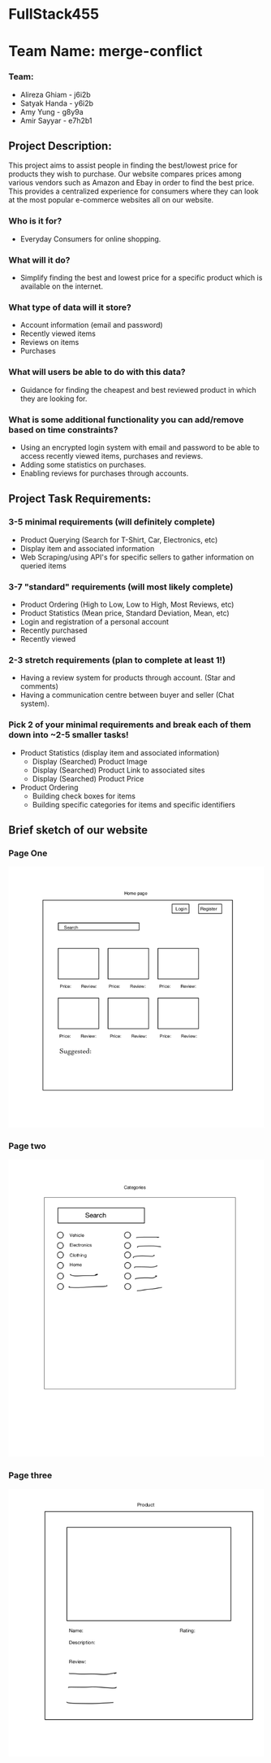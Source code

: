 # FullStack455


# Team Name: merge-conflict

### Team: 
- Alireza Ghiam - j6i2b
- Satyak Handa - y6i2b
- Amy Yung - g8y9a 
- Amir Sayyar - e7h2b1

## Project Description:
This project aims to assist people in finding the best/lowest price for products they wish to purchase. Our website compares prices among various vendors such as Amazon and Ebay in order to find the best price. This provides a centralized experience for consumers where they can look at the most popular e-commerce websites all on our website.

### Who is it for?
- Everyday Consumers for online shopping.

### What will it do?
- Simplify finding the best and lowest price for a specific product which is available on the internet.

### What type of data will it store?
- Account information (email and password)
- Recently viewed items
- Reviews on items
- Purchases

### What will users be able to do with this data?
- Guidance for finding the cheapest and best reviewed product in which they are looking for.

### What is some additional functionality you can add/remove based on time constraints?
- Using an encrypted login system with email and password to be able to access recently viewed items, purchases and reviews. 
- Adding some statistics on purchases.
- Enabling reviews for purchases through accounts.

## Project Task Requirements:

### 3-5 minimal requirements (will definitely complete)
- Product Querying (Search for T-Shirt, Car, Electronics, etc)
- Display item and associated information
- Web Scraping/using API's for specific sellers to gather information on queried items

### 3-7 "standard" requirements (will most likely complete)
- Product Ordering (High to Low, Low to High, Most Reviews, etc)
- Product Statistics (Mean price, Standard Deviation, Mean, etc)
- Login and registration of a personal account
- Recently purchased
- Recently viewed

### 2-3 stretch requirements (plan to complete at least 1!)
- Having a review system for products through account. (Star and comments)
- Having a communication centre between buyer and seller (Chat system).

### Pick 2 of your minimal requirements and break each of them down into ~2-5 smaller tasks!
- Product Statistics (display item and associated information)
  - Display (Searched) Product Image
  - Display (Searched)  Product Link to associated sites
  - Display  (Searched) Product Price
- Product Ordering
  - Building check boxes for items
  - Building specific categories for items and specific identifiers



## Brief sketch of our website

### Page One
![alt text](./firstPage.png)

### Page two 

![alt text](./secondPage.png)

### Page three
![alt text](./thirdpage.png)




